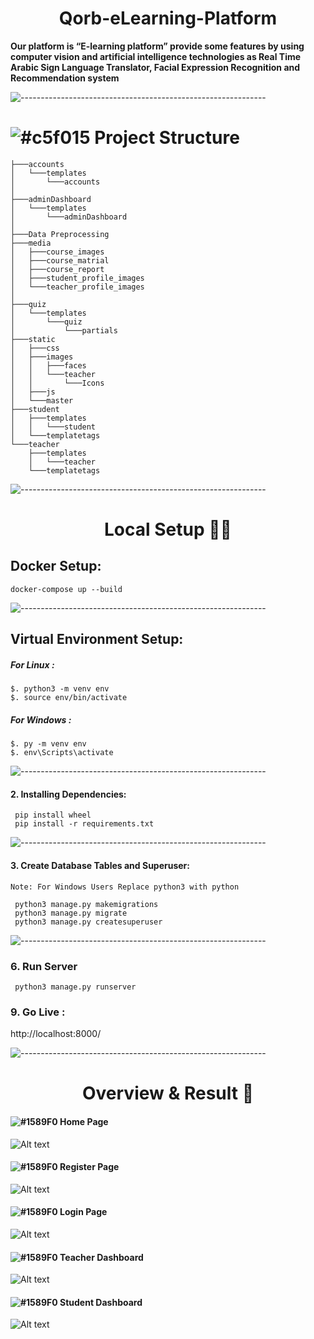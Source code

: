 <h1 align="center">Qorb-eLearning-Platform</h1>

<b>
Our platform is “E-learning platform” provide some features by using computer vision and artificial intelligence
technologies as Real Time Arabic Sign Language Translator, Facial Expression Recognition and Recommendation system
</b>

![-------------------------------------------------------------](https://raw.githubusercontent.com/andreasbm/readme/master/assets/lines/rainbow.png)

# ![#c5f015](https://via.placeholder.com/15/c5f015/000000?text=+) Project Structure


```
├───accounts
│   └───templates
│       └───accounts
│   
├───adminDashboard
│   └───templates
│       └───adminDashboard
│
├───Data Preprocessing
├───media
│   ├───course_images
│   ├───course_matrial
│   ├───course_report
│   ├───student_profile_images
│   └───teacher_profile_images
│
├───quiz
│   └───templates
│       └───quiz
│           └───partials
├───static
│   ├───css
│   ├───images
│   │   ├───faces
│   │   └───teacher
│   │       └───Icons
│   ├───js
│   └───master
├───student
│   ├───templates
│   │   └───student
│   └───templatetags
└───teacher
    ├───templates
    │   └───teacher
    └───templatetags
```

![-------------------------------------------------------------](https://raw.githubusercontent.com/andreasbm/readme/master/assets/lines/rainbow.png)
<h1 align="center"> Local Setup 👨‍💻 </h1>

## Docker Setup:

```
docker-compose up --build
```

![-------------------------------------------------------------](https://raw.githubusercontent.com/andreasbm/readme/master/assets/lines/rainbow.png)

## Virtual Environment Setup:

##### For Linux :

```
$. python3 -m venv env
$. source env/bin/activate
```

##### For Windows :

```
$. py -m venv env
$. env\Scripts\activate
```

![-------------------------------------------------------------](https://raw.githubusercontent.com/andreasbm/readme/master/assets/lines/rainbow.png)

#### 2. Installing Dependencies:

```
 pip install wheel
 pip install -r requirements.txt
```

![-------------------------------------------------------------](https://raw.githubusercontent.com/andreasbm/readme/master/assets/lines/rainbow.png)

#### 3. Create Database Tables and Superuser:

```
Note: For Windows Users Replace python3 with python

 python3 manage.py makemigrations
 python3 manage.py migrate
 python3 manage.py createsuperuser
```

![-------------------------------------------------------------](https://raw.githubusercontent.com/andreasbm/readme/master/assets/lines/rainbow.png)

### 6. Run Server

```
 python3 manage.py runserver
```

### 9. Go Live :

http://localhost:8000/

![-------------------------------------------------------------](https://raw.githubusercontent.com/andreasbm/readme/master/assets/lines/rainbow.png)
<h1 align="center"> Overview & Result 🚧 </h1>

#### ![#1589F0](https://via.placeholder.com/15/1589F0/000000?text=+) Home Page
![Alt text](https://raw.githubusercontent.com/qorb-tech/Qorb-eLearning-Platform/main/.assets/index.gif)
#### ![#1589F0](https://via.placeholder.com/15/1589F0/000000?text=+) Register Page
![Alt text](https://raw.githubusercontent.com/qorb-tech/Qorb-eLearning-Platform/main/.assets/register.gif)
#### ![#1589F0](https://via.placeholder.com/15/1589F0/000000?text=+) Login Page
![Alt text](https://raw.githubusercontent.com/qorb-tech/Qorb-eLearning-Platform/main/.assets/login.gif)
#### ![#1589F0](https://via.placeholder.com/15/1589F0/000000?text=+) Teacher Dashboard
![Alt text](https://raw.githubusercontent.com/qorb-tech/Qorb-eLearning-Platform/main/.assets/teacher_dashboard.gif)
#### ![#1589F0](https://via.placeholder.com/15/1589F0/000000?text=+) Student Dashboard
![Alt text](https://raw.githubusercontent.com/qorb-tech/Qorb-eLearning-Platform/main/.assets/student_dashboard.gif)

